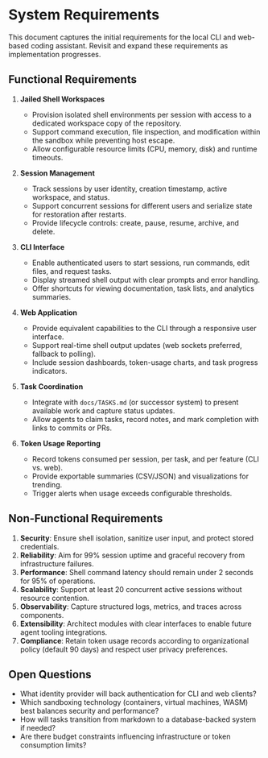 # System Requirements

This document captures the initial requirements for the local CLI and web-based coding assistant. Revisit and expand these requirements as implementation progresses.

## Functional Requirements
1. **Jailed Shell Workspaces**
   - Provision isolated shell environments per session with access to a dedicated workspace copy of the repository.
   - Support command execution, file inspection, and modification within the sandbox while preventing host escape.
   - Allow configurable resource limits (CPU, memory, disk) and runtime timeouts.

2. **Session Management**
   - Track sessions by user identity, creation timestamp, active workspace, and status.
   - Support concurrent sessions for different users and serialize state for restoration after restarts.
   - Provide lifecycle controls: create, pause, resume, archive, and delete.

3. **CLI Interface**
   - Enable authenticated users to start sessions, run commands, edit files, and request tasks.
   - Display streamed shell output with clear prompts and error handling.
   - Offer shortcuts for viewing documentation, task lists, and analytics summaries.

4. **Web Application**
   - Provide equivalent capabilities to the CLI through a responsive user interface.
   - Support real-time shell output updates (web sockets preferred, fallback to polling).
   - Include session dashboards, token-usage charts, and task progress indicators.

5. **Task Coordination**
   - Integrate with `docs/TASKS.md` (or successor system) to present available work and capture status updates.
   - Allow agents to claim tasks, record notes, and mark completion with links to commits or PRs.

6. **Token Usage Reporting**
   - Record tokens consumed per session, per task, and per feature (CLI vs. web).
   - Provide exportable summaries (CSV/JSON) and visualizations for trending.
   - Trigger alerts when usage exceeds configurable thresholds.

## Non-Functional Requirements
1. **Security**: Ensure shell isolation, sanitize user input, and protect stored credentials.
2. **Reliability**: Aim for 99% session uptime and graceful recovery from infrastructure failures.
3. **Performance**: Shell command latency should remain under 2 seconds for 95% of operations.
4. **Scalability**: Support at least 20 concurrent active sessions without resource contention.
5. **Observability**: Capture structured logs, metrics, and traces across components.
6. **Extensibility**: Architect modules with clear interfaces to enable future agent tooling integrations.
7. **Compliance**: Retain token usage records according to organizational policy (default 90 days) and respect user privacy preferences.

## Open Questions
- What identity provider will back authentication for CLI and web clients?
- Which sandboxing technology (containers, virtual machines, WASM) best balances security and performance?
- How will tasks transition from markdown to a database-backed system if needed?
- Are there budget constraints influencing infrastructure or token consumption limits?
